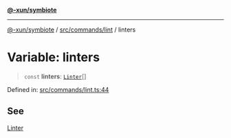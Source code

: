 [**@-xun/symbiote**](../../../../README.md)

***

[@-xun/symbiote](../../../../README.md) / [src/commands/lint](../README.md) / linters

# Variable: linters

> `const` **linters**: [`Linter`](../enumerations/Linter.md)[]

Defined in: [src/commands/lint.ts:44](https://github.com/Xunnamius/symbiote/blob/9f696d86c2382405dbee8c9ec7da955f46194e6a/src/commands/lint.ts#L44)

## See

[Linter](../enumerations/Linter.md)
